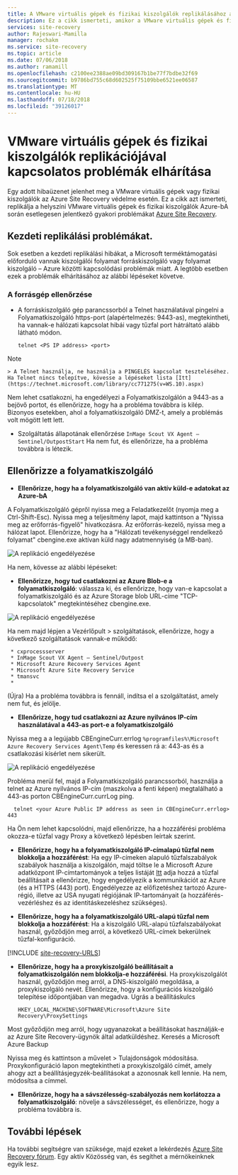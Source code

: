```yaml
---
title: A VMware virtuális gépek és fizikai kiszolgálók replikálásához az Azure-bA az Azure Site Recovery replikációs problémák elhárítása |} A Microsoft Docs
description: Ez a cikk ismerteti, amikor a VMware virtuális gépek és fizikai kiszolgálók replikálása az Azure-bA az Azure Site Recovery közös replikációs problémáinak elhárítása.
services: site-recovery
author: Rajeswari-Mamilla
manager: rochakm
ms.service: site-recovery
ms.topic: article
ms.date: 07/06/2018
ms.author: ramamill
ms.openlocfilehash: c2100ee2388ae09bd309167b1be77f7bdbe32f69
ms.sourcegitcommit: b9786bd755c68d602525f75109bbe6521ee06587
ms.translationtype: MT
ms.contentlocale: hu-HU
ms.lasthandoff: 07/18/2018
ms.locfileid: "39126017"
---
```

# <a name="troubleshoot-replication-issues-for-vmware-vms-and-physical-servers"></a>VMware virtuális gépek és fizikai kiszolgálók replikációjával kapcsolatos problémák elhárítása

Egy adott hibaüzenet jelenhet meg a VMware virtuális gépek vagy fizikai kiszolgálók az Azure Site Recovery védelme esetén. Ez a cikk azt ismerteti, replikálja a helyszíni VMware virtuális gépek és fizikai kiszolgálók Azure-bA során esetlegesen jelentkező gyakori problémákat [Azure Site Recovery](site-recovery-overview.md).

## <a name="initial-replication-issues"></a>Kezdeti replikálási problémákat.

Sok esetben a kezdeti replikálási hibákat, a Microsoft terméktámogatási előforduló vannak kiszolgálói folyamat forráskiszolgáló vagy folyamat kiszolgáló – Azure közötti kapcsolódási problémák miatt. A legtöbb esetben ezek a problémák elhárításához az alábbi lépéseket követve.

### <a name="verify-the-source-machine"></a>A forrásgép ellenőrzése
* A forráskiszolgáló gép parancssorból a Telnet használatával pingelni a Folyamatkiszolgáló https-port (alapértelmezés: 9443-as), megtekintheti, ha vannak-e hálózati kapcsolat hibái vagy tűzfal port hátráltató alább látható módon.

    `telnet <PS IP address> <port>`
> [!NOTE]
    > A Telnet használja, ne használja a PINGELÉS kapcsolat teszteléséhez.  Ha Telnet nincs telepítve, kövesse a lépéseket lista [Itt](https://technet.microsoft.com/library/cc771275(v=WS.10).aspx)

Nem lehet csatlakozni, ha engedélyezi a Folyamatkiszolgálón a 9443-as a bejövő portot, és ellenőrizze, hogy ha a probléma továbbra is kilép. Bizonyos esetekben, ahol a folyamatkiszolgáló DMZ-t, amely a problémás volt mögött lett lett.

* Szolgáltatás állapotának ellenőrzése `InMage Scout VX Agent – Sentinel/OutpostStart` Ha nem fut, és ellenőrizze, ha a probléma továbbra is létezik.   

## <a name="verify-the-process-server"></a>Ellenőrizze a folyamatkiszolgáló

* **Ellenőrizze, hogy ha a folyamatkiszolgáló van aktív küld-e adatokat az Azure-bA**

A Folyamatkiszolgáló gépről nyissa meg a Feladatkezelőt (nyomja meg a Ctrl-Shift-Esc). Nyissa meg a teljesítmény lapot, majd kattintson a "Nyissa meg az erőforrás-figyelő" hivatkozásra. Az erőforrás-kezelő, nyissa meg a hálózat lapot. Ellenőrizze, hogy ha a "Hálózati tevékenységgel rendelkező folyamat" cbengine.exe aktívan küld nagy adatmennyiség (a MB-ban).

![A replikáció engedélyezése](./media/vmware-azure-troubleshoot-replication/cbengine.png)

Ha nem, kövesse az alábbi lépéseket:

* **Ellenőrizze, hogy tud csatlakozni az Azure Blob-e a folyamatkiszolgáló**: válassza ki, és ellenőrizze, hogy van-e kapcsolat a folyamatkiszolgáló és az Azure Storage blob URL-címe "TCP-kapcsolatok" megtekintéséhez cbengine.exe.

![A replikáció engedélyezése](./media/vmware-azure-troubleshoot-replication/rmonitor.png)

Ha nem majd lépjen a Vezérlőpult > szolgáltatások, ellenőrizze, hogy a következő szolgáltatások vannak-e működő:

     * cxprocessserver
     * InMage Scout VX Agent – Sentinel/Outpost
     * Microsoft Azure Recovery Services Agent
     * Microsoft Azure Site Recovery Service
     * tmansvc
     *
(Újra) Ha a probléma továbbra is fennáll, indítsa el a szolgáltatást, amely nem fut, és jelölje.

* **Ellenőrizze, hogy tud csatlakozni az Azure nyilvános IP-cím használatával a 443-as port-e a folyamatkiszolgáló**

Nyissa meg a a legújabb CBEngineCurr.errlog `%programfiles%\Microsoft Azure Recovery Services Agent\Temp` és keressen rá a: 443-as és a csatlakozási kísérlet nem sikerült.

![A replikáció engedélyezése](./media/vmware-azure-troubleshoot-replication/logdetails1.png)

Probléma merül fel, majd a Folyamatkiszolgáló parancssorból, használja a telnet az Azure nyilvános IP-cím (maszkolva a fenti képen) megtalálható a 443-as porton CBEngineCurr.currLog ping.

      telnet <your Azure Public IP address as seen in CBEngineCurr.errlog>  443
Ha Ön nem lehet kapcsolódni, majd ellenőrizze, ha a hozzáférési probléma okozza-e tűzfal vagy Proxy a következő lépésben leírtak szerint.


* **Ellenőrizze, hogy ha a folyamatkiszolgáló IP-címalapú tűzfal nem blokkolja a hozzáférést**: Ha egy IP-címeken alapuló tűzfalszabályok szabályok használja a kiszolgálón, majd töltse le a Microsoft Azure adatközpont IP-címtartományok a teljes listáját [Itt](https://www.microsoft.com/download/details.aspx?id=41653) adja hozzá a tűzfal beállításait a ellenőrizze, hogy engedélyezik a kommunikációt az Azure (és a HTTPS (443) port).  Engedélyezze az előfizetéshez tartozó Azure-régió, illetve az USA nyugati régiójának IP-tartományait (a hozzáférés-vezérléshez és az identitáskezeléshez szükséges).

* **Ellenőrizze, hogy ha a folyamatkiszolgáló URL-alapú tűzfal nem blokkolja a hozzáférést**: Ha a kiszolgáló URL-alapú tűzfalszabályokat használ, győződjön meg arról, a következő URL-címek bekerülnek tűzfal-konfiguráció.

[!INCLUDE [site-recovery-URLS](../../includes/site-recovery-URLS.md)]  

* **Ellenőrizze, hogy ha a proxykiszolgáló beállításait a folyamatkiszolgálón nem blokkolja-e hozzáférési**.  Ha proxykiszolgálót használ, győződjön meg arról, a DNS-kiszolgáló megoldása, a proxykiszolgáló nevét.
Ellenőrizze, hogy a konfigurációs kiszolgáló telepítése időpontjában van megadva. Ugrás a beállításkulcs

    `HKEY_LOCAL_MACHINE\SOFTWARE\Microsoft\Azure Site Recovery\ProxySettings`

Most győződjön meg arról, hogy ugyanazokat a beállításokat használják-e az Azure Site Recovery-ügynök által adatküldéshez.
Keresés a Microsoft Azure Backup

Nyissa meg és kattintson a művelet > Tulajdonságok módosítása. Proxykonfiguráció lapon megtekintheti a proxykiszolgáló címét, amely ahogy azt a beállításjegyzék-beállításokat a azonosnak kell lennie. Ha nem, módosítsa a címmel.


* **Ellenőrizze, hogy ha a sávszélesség-szabályozás nem korlátozza a folyamatkiszolgáló**: növelje a sávszélességet, és ellenőrizze, hogy a probléma továbbra is.

## <a name="next-steps"></a>További lépések
Ha további segítségre van szüksége, majd ezeket a lekérdezés [Azure Site Recovery fórum](https://social.msdn.microsoft.com/Forums/azure/home?forum=hypervrecovmgr). Egy aktív Közösség van, és segíthet a mérnökeinknek egyik lesz.
